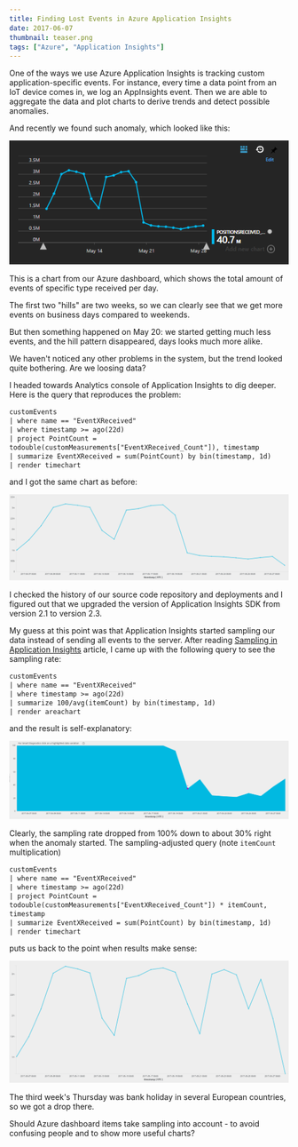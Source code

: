 ```yaml
---
title: Finding Lost Events in Azure Application Insights
date: 2017-06-07
thumbnail: teaser.png
tags: ["Azure", "Application Insights"]
---
```


One of the ways we use Azure Application Insights is tracking custom
application-specific events. For instance, every time a data point from an
IoT device comes in, we log an AppInsights event. Then we are able to
aggregate the data and plot charts to derive trends and detect possible 
anomalies.

And recently we found such anomaly, which looked like this:

![Amount of Events on Dashboard Chart](dashboard-chart.png)

This is a chart from our Azure dashboard, which shows the total amount of
events of specific type received per day. 

The first two "hills" are two weeks, so we can clearly see that we get more
events on business days compared to weekends.

But then something happened on May 20: we started getting much less events,
and the hill pattern disappeared, days looks much more alike.

We haven't noticed any other problems in the system, but the trend looked
quite bothering. Are we loosing data?

I headed towards Analytics console of Application Insights to dig deeper.
Here is the query that reproduces the problem:

```
customEvents
| where name == "EventXReceived"
| where timestamp >= ago(22d)
| project PointCount = todouble(customMeasurements["EventXReceived_Count"]), timestamp
| summarize EventXReceived = sum(PointCount) by bin(timestamp, 1d)
| render timechart
```

and I got the same chart as before:

![Trend on Application Insights Analytics](analytics1.png)

I checked the history of our source code repository and deployments and I
figured out that we upgraded the version of Application Insights SDK from 
version 2.1 to version 2.3.

My guess at this point was that Application Insights started sampling our
data instead of sending all events to the server. After reading 
[Sampling in Application Insights](https://docs.microsoft.com/en-us/azure/application-insights/app-insights-sampling)
article, I came up with the following query to see the sampling rate:

```
customEvents
| where name == "EventXReceived"
| where timestamp >= ago(22d)
| summarize 100/avg(itemCount) by bin(timestamp, 1d) 
| render areachart 
```

and the result is self-explanatory:

![Sampling Rate](sampling-rate.png)

Clearly, the sampling rate dropped from 100% down to about 30% right when
the anomaly started. The sampling-adjusted query (note `itemCount` multiplication)

```
customEvents
| where name == "EventXReceived"
| where timestamp >= ago(22d)
| project PointCount = todouble(customMeasurements["EventXReceived_Count"]) * itemCount, timestamp
| summarize EventXReceived = sum(PointCount) by bin(timestamp, 1d)
| render timechart
```

puts us back to the point when results make sense:

![Adjusted Trend on Application Insights Analytics](analytics2.png)

The third week's Thursday was bank holiday in several European countries, so 
we got a drop there.

Should Azure dashboard items take sampling into account - to avoid
confusing people and to show more useful charts?